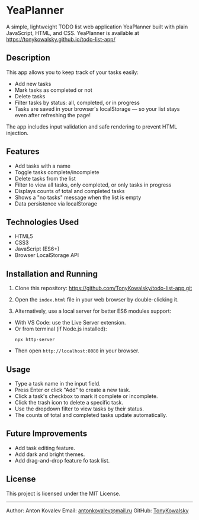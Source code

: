 # YeaPlanner

A simple, lightweight TODO list web application YeaPlanner built with plain JavaScript, HTML, and CSS.
YeaPlanner is available at https://tonykowalsky.github.io/todo-list-app/

## Description

This app allows you to keep track of your tasks easily:
- Add new tasks
- Mark tasks as completed or not
- Delete tasks
- Filter tasks by status: all, completed, or in progress
- Tasks are saved in your browser's localStorage — so your list stays even after refreshing the page!

The app includes input validation and safe rendering to prevent HTML injection.

## Features

- Add tasks with a name
- Toggle tasks complete/incomplete
- Delete tasks from the list
- Filter to view all tasks, only completed, or only tasks in progress
- Displays counts of total and completed tasks
- Shows a "no tasks" message when the list is empty
- Data persistence via localStorage

## Technologies Used

- HTML5
- CSS3
- JavaScript (ES6+)
- Browser LocalStorage API

## Installation and Running

1. Clone this repository:
https://github.com/TonyKowalsky/todo-list-app.git

2. Open the `index.html` file in your web browser by double-clicking it.

3. Alternatively, use a local server for better ES6 modules support:
- With VS Code: use the Live Server extension.
- Or from terminal (if Node.js installed):
  ```
  npx http-server
  ```
- Then open `http://localhost:8080` in your browser.

## Usage

- Type a task name in the input field.
- Press Enter or click "Add" to create a new task.
- Click a task's checkbox to mark it complete or incomplete.
- Click the trash icon to delete a specific task.
- Use the dropdown filter to view tasks by their status.
- The counts of total and completed tasks update automatically.

## Future Improvements

- Add task editing feature.
- Add dark and bright themes.
- Add drag-and-drop feature fo task list.

## License

This project is licensed under the MIT License.

---

Author: Anton Kovalev 
Email: antonkovalev@mail.ru 
GitHub: [TonyKowalsky](https://github.com/TonyKowalsky)

